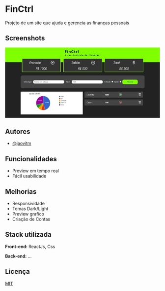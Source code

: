 
# FinCtrl

Projeto de um site que ajuda e gerencia as finanças pessoais

## Screenshots

![App Screenshot](https://github.com/jaovitm/FinCtrl/blob/736b81e2432d8501f46cea4f2a50488dafca6636/FinCtrl.jpeg)


## Autores

- [@jaovitm](https://www.github.com/jaovitm)


## Funcionalidades

- Preview em tempo real
- Fácil usabilidade

## Melhorias

- Responsividade
- Temas Dark/Light
- Preview grafico 
- Criação de Contas

## Stack utilizada

**Front-end:** ReactJs, Css

**Back-end:** ...


## Licença

[MIT](https://choosealicense.com/licenses/mit/)

